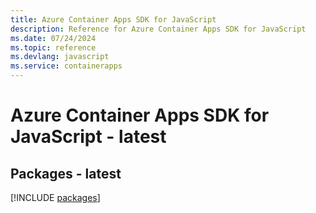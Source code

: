 ```yaml
---
title: Azure Container Apps SDK for JavaScript
description: Reference for Azure Container Apps SDK for JavaScript
ms.date: 07/24/2024
ms.topic: reference
ms.devlang: javascript
ms.service: containerapps
---
```

# Azure Container Apps SDK for JavaScript - latest
## Packages - latest
[!INCLUDE [packages](container-apps-index.md)]